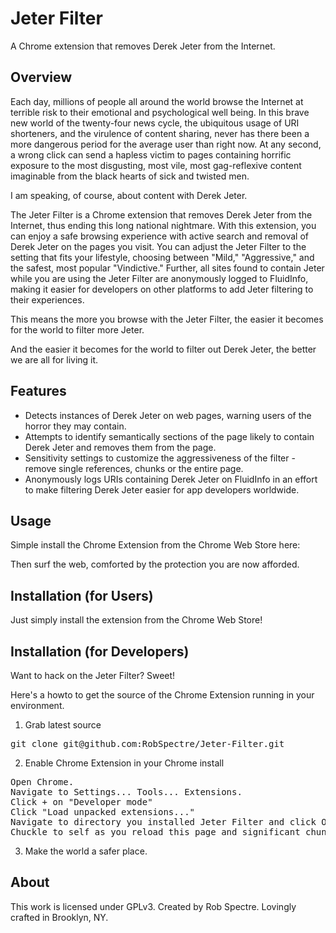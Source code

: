 Jeter Filter
================================
A Chrome extension that removes Derek Jeter from the Internet.


Overview
--------------------------
Each day, millions of people all around the world browse the Internet at terrible risk to their emotional and psychological well being.  In this
brave new world of the twenty-four news cycle, the ubiquitous usage of URI shorteners, and the virulence of content sharing, never has there been
a more dangerous period for the average user than right now.  At any second, a wrong click can send a hapless victim to pages containing horrific
exposure to the most disgusting, most vile, most gag-reflexive content imaginable from the black hearts of sick and twisted men.

I am speaking, of course, about content with Derek Jeter.

The Jeter Filter is a Chrome extension that removes Derek Jeter from the Internet, thus ending this long national nightmare.  With this extension,
you can enjoy a safe browsing experience with active search and removal of Derek Jeter on the pages you visit.  You can adjust the Jeter Filter to
the setting that fits your lifestyle, choosing between "Mild," "Aggressive," and the safest, most popular "Vindictive."  Further, all sites found to
contain Jeter while you are using the Jeter Filter are anonymously logged to FluidInfo, making it easier for developers on other platforms to add 
Jeter filtering to their experiences.

This means the more you browse with the Jeter Filter, the easier it becomes for the world to filter more Jeter.

And the easier it becomes for the world to filter out Derek Jeter, the better we are all for living it.  


Features
--------------------------

* Detects instances of Derek Jeter on web pages, warning users of the horror they may contain.
* Attempts to identify semantically sections of the page likely to contain Derek Jeter and removes them from the page.
* Sensitivity settings to customize the aggressiveness of the filter - remove single references, chunks or the entire page.
* Anonymously logs URIs containing Derek Jeter on FluidInfo in an effort to make filtering Derek Jeter easier for app developers worldwide.


Usage
--------------------------
Simple install the Chrome Extension from the Chrome Web Store here:

Then surf the web, comforted by the protection you are now afforded.


Installation (for Users)
--------------------------
Just simply install the extension from the Chrome Web Store!


Installation (for Developers)
-------------------------
Want to hack on the Jeter Filter?  Sweet!

Here's a howto to get the source of the Chrome Extension running in your environment.

1) Grab latest source
<pre>
git clone git@github.com:RobSpectre/Jeter-Filter.git
</pre>

2) Enable Chrome Extension in your Chrome install
<pre>
Open Chrome.
Navigate to Settings... Tools... Extensions.
Click + on "Developer mode"
Click "Load unpacked extensions..."
Navigate to directory you installed Jeter Filter and click Open.
Chuckle to self as you reload this page and significant chunks of it suddenly disappear.
</pre>

3) Make the world a safer place.


About
-------------------------
This work is licensed under GPLv3.  Created by Rob Spectre.  Lovingly crafted in Brooklyn, NY.
